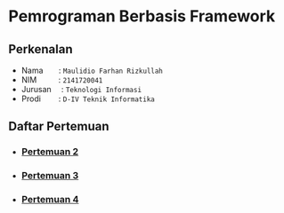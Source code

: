 # Pemrograman Berbasis Framework

## Perkenalan
- Nama&emsp;&ensp;&ensp;: `Maulidio Farhan Rizkullah `
- NIM&emsp;&emsp;&ensp;&nbsp;: `2141720041`
- Jurusan&emsp;&nbsp;: `Teknologi Informasi`
- Prodi&emsp;&emsp;&nbsp;: `D-IV Teknik Informatika`

## Daftar Pertemuan
- ### [Pertemuan 2](https://github.com/DioGitH/pbf-2024/tree/main/pertemuan-02)
- ### [Pertemuan 3](https://github.com/DioGitH/pbf-2024/tree/main/pertemuan-03)
- ### [Pertemuan 4](https://github.com/DioGitH/pbf-2024/tree/main/pertemuan-04)